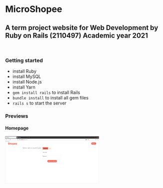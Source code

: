 # MicroShopee

## A term project website for **Web Development by Ruby on Rails (2110497) Academic year 2021**

<br>

### Getting started

- install Ruby
- install MySQL
- install Node.js
- install Yarn
- `gem install rails` to install Rails
- `bundle install` to install all gem files
- `rails s` to start the server
  <br>

### Previews

#### Homepage

<img src="https://github.com/SirawitN/webProg_FinalProject/blob/main/Screenshot/Homepage_1.png" width=300>
